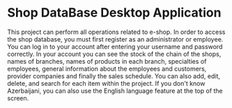 # Shop DataBase Desktop Application

This project can perform all operations related to e-shop. In order to access the shop database, you must first register as an administrator or employee. You can log in to your account after entering your username and password correctly. In your account you can see the stock of the chain of the shops, names of branches, names of products in each branch, specialties of employees, general information about the employees and customers, provider companies and finally the sales schedule. You can also add, edit, delete, and search for each item within the project. If you don't know Azerbaijani, you can also use the English language feature at the top of the screen.
